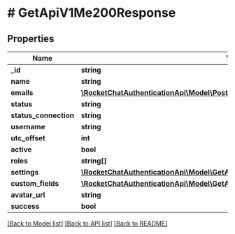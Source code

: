 # # GetApiV1Me200Response

## Properties

Name | Type | Description | Notes
------------ | ------------- | ------------- | -------------
**_id** | **string** |  | [optional]
**name** | **string** |  | [optional]
**emails** | [**\RocketChatAuthenticationApi\Model\PostApiV1Login200ResponseDataMeEmailsInner[]**](PostApiV1Login200ResponseDataMeEmailsInner.md) |  | [optional]
**status** | **string** |  | [optional]
**status_connection** | **string** |  | [optional]
**username** | **string** |  | [optional]
**utc_offset** | **int** |  | [optional]
**active** | **bool** |  | [optional]
**roles** | **string[]** |  | [optional]
**settings** | [**\RocketChatAuthenticationApi\Model\GetApiV1Me200ResponseSettings**](GetApiV1Me200ResponseSettings.md) |  | [optional]
**custom_fields** | [**\RocketChatAuthenticationApi\Model\GetApiV1Me200ResponseCustomFields**](GetApiV1Me200ResponseCustomFields.md) |  | [optional]
**avatar_url** | **string** |  | [optional]
**success** | **bool** |  | [optional]

[[Back to Model list]](../../README.md#models) [[Back to API list]](../../README.md#endpoints) [[Back to README]](../../README.md)
